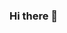 ### Hi there 👋

<!--
**kenny-nguyen/kenny-nguyen** is a ✨ _special_ ✨ repository because its `README.md` (this file) appears on your GitHub profile.

Here are some ideas to get you started:

- 🔭 I’m currently working on a personal portfolio made using React, shared spotify music player, and game rating website.
- 🌱 I’m currently learning React
- 👯 I’m looking to collaborate more on open-source projects, and increase my hire potential.
- 🤔 I’m always open to constructive feedback.
- 📫 How to reach me: kenny.n@outlook.com
- ⚡ Fun fact: I am the third oldest out of nine siblings(9!!!).
-->
